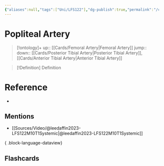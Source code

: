 ```yaml
---
{"aliases":null,"tags":["Uni/LFS122"],"dg-publish":true,"permalink":"/cards/popliteal-artery/","dgPassFrontmatter":true}
---
```


# Popliteal Artery

> [!ontology]+
> up:: [[Cards/Femoral Artery\|Femoral Artery]]
> jump:: 
> down:: [[Cards/Posterior Tibial Artery\|Posterior Tibial Artery]], [[Cards/Anterior Tibial Artery\|Anterior Tibial Artery]]

> [!Definition] Definition
> 

# Reference
- 

## Mentions
- [[Sources/Video/@leedaffin2023-LFS122M10T1Systemic\|@leedaffin2023-LFS122M10T1Systemic]]

{ .block-language-dataview}

## Flashcards
